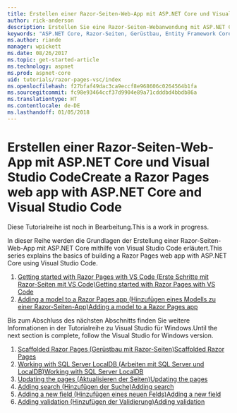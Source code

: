 ```yaml
---
title: Erstellen einer Razor-Seiten-Web-App mit ASP.NET Core und Visual Studio Code
author: rick-anderson
description: Erstellen Sie eine Razor-Seiten-Webanwendung mit ASP.NET Core und EF Core.
keywords: "ASP.NET Core, Razor-Seiten, Gerüstbau, Entity Framework Core, EF, EF Core, Datenbank, Visual Studio Code"
ms.author: riande
manager: wpickett
ms.date: 08/26/2017
ms.topic: get-started-article
ms.technology: aspnet
ms.prod: aspnet-core
uid: tutorials/razor-pages-vsc/index
ms.openlocfilehash: f27bfaf49dac3ca9eccf8e968606c0264564b1fa
ms.sourcegitcommit: fc98e93464ccf37d9904e89a71cdddbd4bbdb86a
ms.translationtype: HT
ms.contentlocale: de-DE
ms.lasthandoff: 01/05/2018
---
```

# <a name="create-a-razor-pages-web-app-with-aspnet-core-and-visual-studio-code"></a><span data-ttu-id="a70f6-104">Erstellen einer Razor-Seiten-Web-App mit ASP.NET Core und Visual Studio Code</span><span class="sxs-lookup"><span data-stu-id="a70f6-104">Create a Razor Pages web app with ASP.NET Core and Visual Studio Code</span></span>

<span data-ttu-id="a70f6-105">Diese Tutorialreihe ist noch in Bearbeitung.</span><span class="sxs-lookup"><span data-stu-id="a70f6-105">This is a work in progress.</span></span>

<span data-ttu-id="a70f6-106">In dieser Reihe werden die Grundlagen der Erstellung einer Razor-Seiten-Web-App mit ASP.NET Core mithilfe von Visual Studio Code erläutert.</span><span class="sxs-lookup"><span data-stu-id="a70f6-106">This series explains the basics of building a Razor Pages web app with ASP.NET Core using Visual Studio Code.</span></span>

1. [<span data-ttu-id="a70f6-107">Getting started with Razor Pages with VS Code (Erste Schritte mit Razor-Seiten mit VS Code)</span><span class="sxs-lookup"><span data-stu-id="a70f6-107">Getting started with Razor Pages with VS Code</span></span>](xref:tutorials/razor-pages-vsc/razor-pages-start)
1. [<span data-ttu-id="a70f6-108">Adding a model to a Razor Pages app (Hinzufügen eines Modells zu einer Razor-Seiten-App)</span><span class="sxs-lookup"><span data-stu-id="a70f6-108">Adding a model to a Razor Pages app</span></span>](xref:tutorials/razor-pages-vsc/model)

<span data-ttu-id="a70f6-109">Bis zum Abschluss des nächsten Abschnitts finden Sie weitere Informationen in der Tutorialreihe zu Visual Studio für Windows.</span><span class="sxs-lookup"><span data-stu-id="a70f6-109">Until the next section is complete, follow the Visual Studio for Windows version.</span></span>


1. [<span data-ttu-id="a70f6-110">Scaffolded Razor Pages (Gerüstbau mit Razor-Seiten)</span><span class="sxs-lookup"><span data-stu-id="a70f6-110">Scaffolded Razor Pages</span></span>](xref:tutorials/razor-pages/page)
1. [<span data-ttu-id="a70f6-111">Working with SQL Server LocalDB (Arbeiten mit SQL Server und LocalDB)</span><span class="sxs-lookup"><span data-stu-id="a70f6-111">Working with SQL Server LocalDB</span></span>](xref:tutorials/razor-pages/sql)
1. [<span data-ttu-id="a70f6-112">Updating the pages (Aktualisieren der Seiten)</span><span class="sxs-lookup"><span data-stu-id="a70f6-112">Updating the pages</span></span>](xref:tutorials/razor-pages/da1)
1. [<span data-ttu-id="a70f6-113">Adding search (Hinzufügen der Suche)</span><span class="sxs-lookup"><span data-stu-id="a70f6-113">Adding search</span></span>](xref:tutorials/razor-pages/search)
1. [<span data-ttu-id="a70f6-114">Adding a new field (Hinzufügen eines neuen Felds)</span><span class="sxs-lookup"><span data-stu-id="a70f6-114">Adding a new field</span></span>](xref:tutorials/razor-pages/new-field)
1. [<span data-ttu-id="a70f6-115">Adding validation (Hinzufügen der Validierung)</span><span class="sxs-lookup"><span data-stu-id="a70f6-115">Adding validation</span></span>](xref:tutorials/razor-pages/validation)
